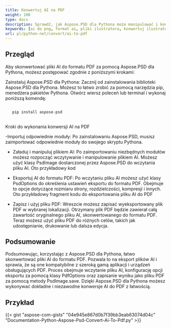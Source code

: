 ```yaml
---
title: Konwertuj AI na PDF
weight: 100
type: docs
description: Sprawdź, jak Aspose.PSD dla Pythona może manipulować i konwertować obrazy AI na PDF
keywords: [ai do png, format ai, pliki ilustratora, konwertuj ilustratora, ai do pdf, ai do jpeg, ai do tiff, ai do psd, api psd, python, przykład kodu]
url: pl/python-net/convert/ai-to-pdf
---
```


## **Przegląd**
Aby skonwertować pliki AI do formatu PDF za pomocą Aspose.PSD dla Pythona, możesz postępować zgodnie z poniższymi krokami:

Zainstaluj Aspose.PSD dla Pythona: Zacznij od zainstalowania biblioteki Aspose.PSD dla Pythona. Możesz to łatwo zrobić za pomocą narzędzia pip, menedżera pakietów Pythona. Otwórz wiersz poleceń lub terminal i wykonaj poniższą komendę:

```python

   pip install aspose-psd
  
```

Kroki do wykonania konwersji AI na PDF

-Importuj odpowiednie moduły: Po zainstalowaniu Aspose.PSD, musisz zaimportować odpowiednie moduły do swojego skryptu Pythona.
- Załaduj i manipuluj plikiem AI: Po zaimportowaniu niezbędnych modułów możesz rozpocząć wczytywanie i manipulowanie plikiem AI. Możesz użyć klasy PsdImage dostarczonej przez Aspose.PSD do wczytania pliku AI. Oto przykładowy kod

- Eksportuj AI do formatu PDF: Po wczytaniu pliku AI możesz użyć klasy PsdOptions do określenia ustawień eksportu do formatu PDF. Obejmuje to opcje dotyczące rozmiaru strony, rozdzielczości, kompresji i innych. Oto przykładowy fragment kodu do eksportowania pliku AI do PDF

- Zapisz i użyj pliku PDF: Wreszcie możesz zapisać wyeksportowany plik PDF w wybranej lokalizacji. Otrzymany plik PDF będzie zawierał całą zawartość oryginalnego pliku AI, skonwertowanego do formatu PDF. Teraz możesz użyć pliku PDF do różnych celów, takich jak udostępnianie, drukowanie lub dalsza edycja.

## **Podsumowanie**
Podsumowując, korzystając z Aspose.PSD dla Pythona, łatwo skonwertować pliki AI do formatu PDF. Pozwala to na eksport plików AI i sprawia, że są one kompatybilne z szeroką gamą aplikacji i urządzeń obsługujących PDF. Proces obejmuje wczytanie pliku AI, konfigurację opcji eksportu za pomocą klasy PdfOptions oraz zapisanie wyniku jako pliku PDF za pomocą metody PsdImage.save. Dzięki Aspose.PSD dla Pythona możesz wykonywać dokładne i niezawodne konwersje AI do PDF z łatwością.

## **Przykład**
{{< gist "aspose-com-gists" "04e945e867d0b7f39bb3eab63074d04c" "Documentation-Python-Aspose-Psd-Convert-Ai-To-Pdf.py" >}}
